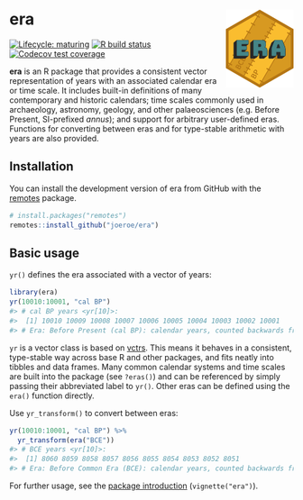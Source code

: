 
<!-- README.md is generated from README.Rmd. Please edit that file -->

# era <a href='https://era.joeroe.io'><img src='man/figures/logo.svg' align="right" height="139" /></a>

<!-- badges: start -->

[![Lifecycle:
maturing](https://img.shields.io/badge/lifecycle-maturing-blue.svg)](https://www.tidyverse.org/lifecycle/#maturing)
[![R build
status](https://github.com/joeroe/era/workflows/R-CMD-check/badge.svg)](https://github.com/joeroe/era/actions)
[![Codecov test
coverage](https://codecov.io/gh/joeroe/era/branch/master/graph/badge.svg)](https://codecov.io/gh/joeroe/era?branch=master)
<!-- badges: end -->

**era** is an R package that provides a consistent vector representation
of years with an associated calendar era or time scale. It includes
built-in definitions of many contemporary and historic calendars; time
scales commonly used in archaeology, astronomy, geology, and other
palaeosciences (e.g. Before Present, SI-prefixed *annus*); and support
for arbitrary user-defined eras. Functions for converting between eras
and for type-stable arithmetic with years are also provided.

## Installation

You can install the development version of era from GitHub with the
[remotes](https://remotes.r-lib.org/) package.

``` r
# install.packages("remotes")
remotes::install_github("joeroe/era")
```

## Basic usage

`yr()` defines the era associated with a vector of years:

``` r
library(era)
yr(10010:10001, "cal BP")
#> # cal BP years <yr[10]>:
#>  [1] 10010 10009 10008 10007 10006 10005 10004 10003 10002 10001
#> # Era: Before Present (cal BP): calendar years, counted backwards from 1950
```

`yr` is a vector class is based on [vctrs](https://vctrs.r-lib.org/).
This means it behaves in a consistent, type-stable way across base R and
other packages, and fits neatly into tibbles and data frames. Many
common calendar systems and time scales are built into the package (see
`?eras()`) and can be referenced by simply passing their abbreviated
label to `yr()`. Other eras can be defined using the `era()` function
directly.

Use `yr_transform()` to convert between eras:

``` r
yr(10010:10001, "cal BP") %>% 
  yr_transform(era("BCE"))
#> # BCE years <yr[10]>:
#>  [1] 8060 8059 8058 8057 8056 8055 8054 8053 8052 8051
#> # Era: Before Common Era (BCE): calendar years, counted backwards from 0
```

For further usage, see the [package
introduction](https://era.joeroe.io/articles/era.html)
(`vignette("era")`).
